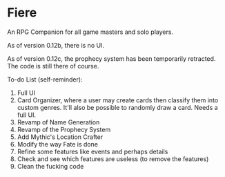 # Fiere
An RPG Companion for all game masters and solo players.

As of version 0.12b, there is no UI.

As of version 0.12c, the prophecy system has been temporarily retracted. The code is still there of course.

To-do List (self-reminder):
1. Full UI
2. Card Organizer, where a user may create cards then classify them into custom genres. It'll also be possible to randomly draw a card. Needs a full UI.
3. Revamp of Name Generation
4. Revamp of the Prophecy System
5. Add Mythic's Location Crafter
6. Modify the way Fate is done
7. Refine some features like events and perhaps details
8. Check and see which features are useless (to remove the features)
9. Clean the fucking code
